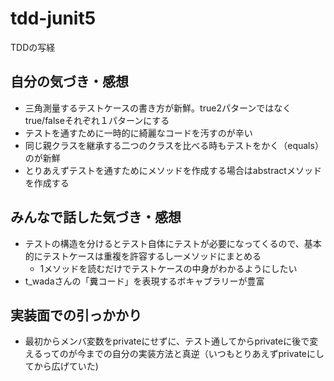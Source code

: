 # tdd-junit5
TDDの写経

## 自分の気づき・感想
- 三角測量するテストケースの書き方が新鮮。true2パターンではなくtrue/falseそれぞれ１パターンにする
- テストを通すために一時的に綺麗なコードを汚すのが辛い
- 同じ親クラスを継承する二つのクラスを比べる時もテストをかく（equals）のが新鮮
- とりあえずテストを通すためにメソッドを作成する場合はabstractメソッドを作成する

## みんなで話した気づき・感想
- テストの構造を分けるとテスト自体にテストが必要になってくるので、基本的にテストケースは重複を許容するし一メソッドにまとめる
  - 1メソッドを読むだけでテストケースの中身がわかるようにしたい
- t_wadaさんの「糞コード」を表現するボキャブラリーが豊富

## 実装面での引っかかり
- 最初からメンバ変数をprivateにせずに、テスト通してからprivateに後で変えるってのが今までの自分の実装方法と真逆（いつもとりあえずprivateにしてから広げていた)
